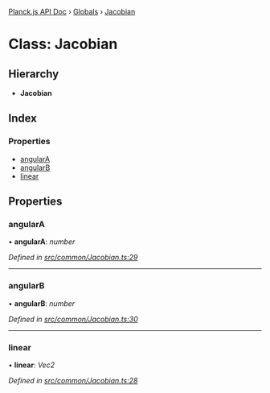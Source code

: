 [Planck.js API Doc](../README.md) › [Globals](../globals.md) › [Jacobian](jacobian.md)

# Class: Jacobian

## Hierarchy

* **Jacobian**

## Index

### Properties

* [angularA](jacobian.md#angulara)
* [angularB](jacobian.md#angularb)
* [linear](jacobian.md#linear)

## Properties

###  angularA

• **angularA**: *number*

*Defined in [src/common/Jacobian.ts:29](https://github.com/shakiba/planck.js/blob/3ede11b/src/common/Jacobian.ts#L29)*

___

###  angularB

• **angularB**: *number*

*Defined in [src/common/Jacobian.ts:30](https://github.com/shakiba/planck.js/blob/3ede11b/src/common/Jacobian.ts#L30)*

___

###  linear

• **linear**: *Vec2*

*Defined in [src/common/Jacobian.ts:28](https://github.com/shakiba/planck.js/blob/3ede11b/src/common/Jacobian.ts#L28)*

